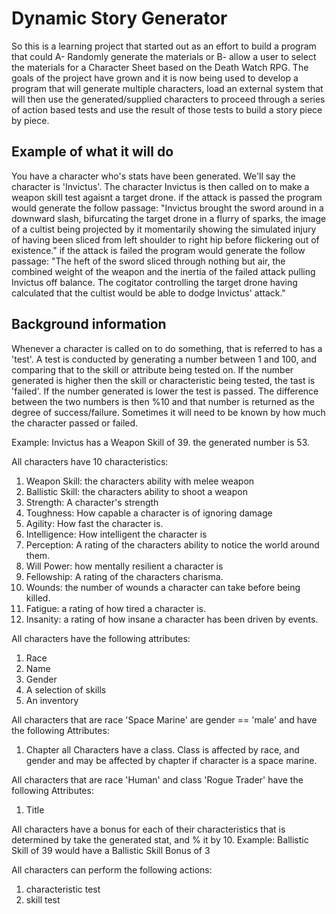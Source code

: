 # Dynamic Story Generator

So this is a learning project that started out as an effort to build a program that could A- Randomly generate the materials or B- allow a user to select the materials for a  Character Sheet based on the Death Watch RPG. The goals of the project have grown and it is now being used to develop a program that will generate multiple characters, load an external system that will then use the generated/supplied characters to proceed through a series of action based tests and use the result of those tests to build a story piece by piece.

## Example of what it will do

You have a character who's stats have been generated. We'll say the character is 'Invictus'. The character Invictus is then called on to make a weapon skill test agaisnt a target drone.
if the attack is passed the program would generate the follow passage:
"Invictus brought the sword around in a downward slash, bifurcating the target drone in a flurry of sparks, the image of a cultist being projected by it momentarily showing the simulated injury of having been sliced from left shoulder to right hip before flickering out of existence."
if the attack is failed the program would generate the follow passage:
"The heft of the sword sliced through nothing but air, the combined weight of the weapon and the inertia of the failed attack pulling Invictus off balance. The cogitator controlling the target drone having calculated that the cultist would be able to dodge Invictus' attack."

## Background information

Whenever a character is called on to do something, that is referred to has a 'test'. A test is conducted by generating a number between 1 and 100, and comparing that to the skill or attribute being tested on. If the number generated is higher then the skill or characteristic being tested, the tast is 'failed'. If the number generated is lower the test is passed. The difference between the two numbers is then %10 and that number is returned as the degree of success/failure. Sometimes it will need to be known by how much the character passed or failed. 

Example:
Invictus has a Weapon Skill of 39. the generated number is 53. 

All characters have 10 characteristics:
1. Weapon Skill: the characters ability with melee weapon
2. Ballistic Skill: the characters ability to shoot a weapon
3. Strength: A character's strength
4. Toughness: How capable a character is of ignoring damage
5. Agility: How fast the character is.
6. Intelligence: How intelligent the character is
7. Perception: A rating of the characters ability to notice the world around them.
8. Will Power: how mentally resilient a character is
9. Fellowship: A rating of the characters charisma.
10. Wounds: the number of wounds a character can take before being killed.
11. Fatigue: a rating of how tired a character is.
12. Insanity: a rating of how insane a character has been driven by events.

All characters have the following attributes:
1. Race
2. Name
3. Gender
4. A selection of skills
5. An inventory 

All characters that are race 'Space Marine' are gender == 'male' and have the following Attributes:
1. Chapter
all Characters have a class. Class is affected by race, and gender and may be affected by chapter if character is a space marine.

All characters that are race 'Human' and class 'Rogue Trader' have the following Attributes:
1. Title


All characters have a bonus for each of their characteristics that is determined by take the generated stat, and % it by 10. 
Example: Ballistic Skill of 39 would have a Ballistic Skill Bonus of 3

All characters can perform the following actions:
1. characteristic test
2. skill test
